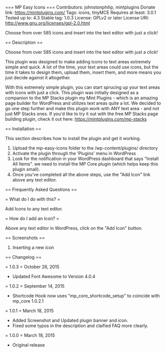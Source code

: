 === MP Easy Icons ===
Contributors: johnstonphilip, mintplugins
Donate link: https://mintplugins.com/
Tags: icons, tinyMCE
Requires at least: 3.0.1
Tested up to: 4.3
Stable tag: 1.0.3
License: GPLv2 or later
License URI: http://www.gnu.org/licenses/gpl-2.0.html

Choose from over 585 icons and insert into the text editor with just a click!

== Description ==

Choose from over 585 icons and insert into the text editor with just a click!

This plugin was designed to make adding icons to text areas extremely simple and quick. A lot of the time, your text areas could use icons, but the time it takes to design them, upload them, insert them, and more means you just decide against it altogether. 

With this extremely simple plugin, you can start sprucing up your text areas with icons with just a click. This plugin was initially designed as a companion to the MP Stacks plugin my Mint Plugins - which is an amazing page builder for WordPress and utilizes text areas quite a lot. We decided to go one step further and make this plugin work with ANY text area - and not just MP Stacks ones. If you'd like to try it out with the free MP Stacks page building plugin, check it out here: https://mintplugins.com/mp-stacks

== Installation ==

This section describes how to install the plugin and get it working.

1. Upload the mp-easy-icons folder to the /wp-content/plugins/ directory
2. Activate the plugin through the 'Plugins' menu in WordPress
3. Look for the notification in your WordPress dashboard that says "Install All Items". we need to install the MP Core plugin (which helps keep this plugin small).
4. Once you've completed all the above steps, use the "Add Icon" link above any text editor.

== Frequently Asked Questions ==

= What do I do with this?  =

Add Icons to any text editor.

= How do I add an Icon?  =

Above any text editor in WordPress, click on the "Add Icon" button.

== Screenshots ==

1. Inserting a new icon

== Changelog ==

= 1.0.3 = October 26, 2015
* Updated Font Awesome to Version 4.0.4

= 1.0.2 = September 14, 2015
* Shortcode Hook now uses "mp_core_shortcode_setup" to coincide with mp_core 1.0.2.1

= 1.0.1 = March 18, 2015
* Added Screenshot and Updated plugin banner and icon.
* Fixed some typos in the description and claified FAQ more clearly.

= 1.0.0 = March 18, 2015
* Original release
